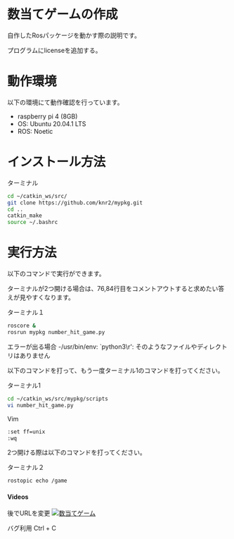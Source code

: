 # 数当てゲームの作成

自作したRosパッケージを動かす際の説明です。

プログラムにlicenseを追加する。

# 動作環境

以下の環境にて動作確認を行っています。

- raspberry pi 4 (8GB)
- OS: Ubuntu 20.04.1 LTS
- ROS: Noetic

# インストール方法

ターミナル
```sh
cd ~/catkin_ws/src/
git clone https://github.com/knr2/mypkg.git
cd ..
catkin_make
source ~/.bashrc
```

# 実行方法

以下のコマンドで実行ができます。

ターミナルが2つ開ける場合は、76,84行目をコメントアウトすると求めたい答えが見やすくなります。

ターミナル１
```sh
roscore &
rosrun mypkg number_hit_game.py
```

エラーが出る場合
-/usr/bin/env: `python3\r': そのようなファイルやディレクトリはありません

以下のコマンドを打って、もう一度ターミナル1のコマンドを打ってください。

ターミナル1
```sh
cd ~/catkin_ws/src/mypkg/scripts
vi number_hit_game.py
```

Vim
```sh
:set ff=unix
:wq
```

2つ開ける際は以下のコマンドを打ってください。

ターミナル２
```sh
rostopic echo /game
```

#### Videos

後でURLを変更
[![数当てゲーム](http://img.youtube.com/vi/UDOO2g307oI/hqdefault.jpg)](https://youtu.be/UDOO2g307oI)


バグ利用
Ctrl + C
